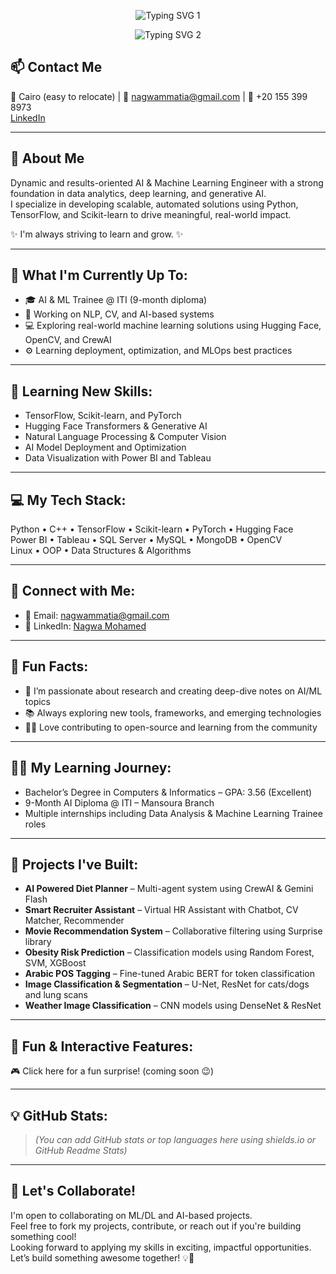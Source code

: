<p align="center">
  <img src="https://readme-typing-svg.demolab.com?font=Fira+Code&size=24&duration=2000&pause=1000&color=1E90FF&center=true&vCenter=true&width=700&lines=Hey+there%2C+I'm+Nagwa+Mohamed+M.+Attia+%F0%9F%91%8B" alt="Typing SVG 1" />
</p>

<p align="center">
  <img src="https://readme-typing-svg.demolab.com?font=Fira+Code&size=22&duration=2000&pause=1000&color=A020F0&center=true&vCenter=true&width=700&lines=Junior+AI+%26+Machine+Learning+Engineer+%F0%9F%92%BB%F0%9F%A4%96" alt="Typing SVG 2" />
</p>

## 📫 Contact Me

📍 Cairo (easy to relocate) | 📧 nagwammatia@gmail.com | 📱 +20 155 399 8973  
[LinkedIn](https://www.linkedin.com/in/nagwa-mohamed-b81453216)

---
## 🧠 About Me

Dynamic and results-oriented AI & Machine Learning Engineer with a strong foundation in data analytics, deep learning, and generative AI.  
I specialize in developing scalable, automated solutions using Python, TensorFlow, and Scikit-learn to drive meaningful, real-world impact.

✨ I'm always striving to learn and grow. ✨

---

## 🚀 What I'm Currently Up To:

- 🎓 AI & ML Trainee @ ITI (9-month diploma)  
- 🧠 Working on NLP, CV, and AI-based systems  
- 💻 Exploring real-world machine learning solutions using Hugging Face, OpenCV, and CrewAI  
- ⚙️ Learning deployment, optimization, and MLOps best practices  

---

## 🌱 Learning New Skills:

- TensorFlow, Scikit-learn, and PyTorch  
- Hugging Face Transformers & Generative AI  
- Natural Language Processing & Computer Vision  
- AI Model Deployment and Optimization  
- Data Visualization with Power BI and Tableau  

---

## 💻 My Tech Stack:

Python • C++ • TensorFlow • Scikit-learn • PyTorch • Hugging Face  
Power BI • Tableau • SQL Server • MySQL • MongoDB • OpenCV  
Linux • OOP • Data Structures & Algorithms

---

## 🎯 Connect with Me:

- 📩 Email: nagwammatia@gmail.com  
- 🔗 LinkedIn: [Nagwa Mohamed](https://www.linkedin.com/in/nagwa-mohamed-b81453216)

---

## 💬 Fun Facts:

- 🔬 I’m passionate about research and creating deep-dive notes on AI/ML topics  
- 📚 Always exploring new tools, frameworks, and emerging technologies  
- 🧑‍🏫 Love contributing to open-source and learning from the community  

---

## 🧑‍💻 My Learning Journey:

- Bachelor’s Degree in Computers & Informatics – GPA: 3.56 (Excellent)  
- 9-Month AI Diploma @ ITI – Mansoura Branch  
- Multiple internships including Data Analysis & Machine Learning Trainee roles  

---

## 💼 Projects I've Built:

- **AI Powered Diet Planner** – Multi-agent system using CrewAI & Gemini Flash  
- **Smart Recruiter Assistant** – Virtual HR Assistant with Chatbot, CV Matcher, Recommender  
- **Movie Recommendation System** – Collaborative filtering using Surprise library  
- **Obesity Risk Prediction** – Classification models using Random Forest, SVM, XGBoost  
- **Arabic POS Tagging** – Fine-tuned Arabic BERT for token classification  
- **Image Classification & Segmentation** – U-Net, ResNet for cats/dogs and lung scans  
- **Weather Image Classification** – CNN models using DenseNet & ResNet

---

## 🎉 Fun & Interactive Features:

🎮 Click here for a fun surprise! (coming soon 😉)

---

## 💡 GitHub Stats:

> _(You can add GitHub stats or top languages here using shields.io or GitHub Readme Stats)_

---

## 🚀 Let's Collaborate!

I'm open to collaborating on ML/DL and AI-based projects.  
Feel free to fork my projects, contribute, or reach out if you're building something cool!  
Looking forward to applying my skills in exciting, impactful opportunities.  
Let’s build something awesome together! 💡🚀
